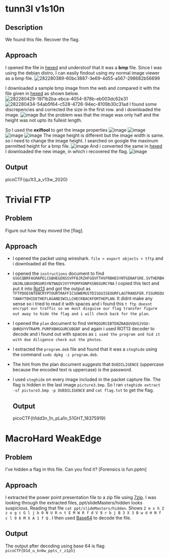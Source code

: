 # tunn3l v1s10n 
## Description
We found this file. Recover the flag.

## Approach
I opened the file in [hexed](hexed.it) and understoof that it was a **bmp** file.
Since I was using the debian distro, I can easily findout using my normal image viewer as a bmp file. 
![282280389-60bc3887-3e69-4d55-a567-298682b56699](https://github.com/aghogwarts/JTP23-WriteUps/assets/94845416/a599c29d-4aec-427a-a755-dc998c6f0f4d)

I downloaded a sample bmp image from the web and compared it with the file given in [hexed](hexed.it) as shown below.
![282280429-1971b2ba-ebca-4054-878b-eb003dc62e31](https://github.com/aghogwarts/JTP23-WriteUps/assets/94845416/d6a3e942-3a30-4363-a777-66ff401d923f)
![282280434-54ab5f64-c528-4726-94ec-8109b30c31ad](https://github.com/aghogwarts/JTP23-WriteUps/assets/94845416/f270c6f3-8a74-4c05-8a6e-826392141a77)
I found some discrepencies and corrected the size in the first row. and i downloaded the image.
![image](https://github.com/aghogwarts/JTP23-WriteUps/assets/94845416/5796bb7b-f930-430c-9241-3df49c5e6e80)
But the problem was that the image was only half and the height was not upto its fullest length. 

So I used the **exiftool** to get the image properties
![image](https://github.com/aghogwarts/JTP23-WriteUps/assets/94845416/95b040b7-b151-443f-93e1-094979524619)
![image](https://github.com/aghogwarts/JTP23-WriteUps/assets/94845416/b3f727dc-7419-4c19-bd2b-833cf9264da6)
![image](https://github.com/aghogwarts/JTP23-WriteUps/assets/94845416/c3123b4b-bf56-4eab-a643-16a626f9206a)
![image](https://github.com/aghogwarts/JTP23-WriteUps/assets/94845416/85ded98e-ce2a-4cf7-9c11-44e39d3146c4)
The image height is different but the image width is same. so i need to change the image height.
I searched on google the maximum permitted height for a bmp file.
![image](https://github.com/aghogwarts/JTP23-WriteUps/assets/94845416/50699a4e-5de1-4ba2-9682-48f30cd5a3b1)
And i converted the same in [hexed](hexed.it)
I downloaded the new image, in which i recovered the flag. 
![image](https://github.com/aghogwarts/JTP23-WriteUps/assets/94845416/10c22196-4e94-4aa7-8cac-ec63ca64cc4e)

## Output
picoCTF{qu1t3_a_v13w_2020}

# Trivial FTP
## Problem
Figure out how they moved the [flag].

## Approach
- I opened the packet using wireshark. `file > export objects > tftp` and i downloaded all the files.
- I opened the `instructions` document to find `GSGCQBRFAGRAPELCGBHEGENSSVPFBJRZHFGQVFTHVFRBHESYNTGENAFSRE.SVTHERBHGNJNLGBUVQRGURSYNTNAQVJVYYPURPXONPXSBEGURCYNA`
I copied this tect and put it into [Rot13](rot13.com) and got the output as `TFTPDOESNTENCRYPTOURTRAFFICSOWEMUSTDISGUISEOURFLAGTRANSFER.FIGUREOUTAWAYTOHIDETHEFLAGANDIWILLCHECKBACKFORTHEPLAN`.
It didnt make any sense so i tried to read it with spaces and i found this `t ftp doesnt encrypt our traffic so we must disguise our flag transfer figure out away to hide the flag and i will check back for the plan`.
- I opened the `plan` document to find `VHFRQGURCEBTENZNAQUVQVGJVGU-QHRQVYVTRAPR.PURPXBHGGURCUBGBF` and again i used ROT13 decoder to decode and i found out with spaces as `i used the program and hid it with due diligence check out the photos`.
- I extracted the `program.deb` file and found that it was a `steghide` using the command `sudo dpkg -i program.deb`.
- The hint from the plan document suggests that `DUEDILIGENCE` (uppercase because the encoded text is uppercase) is the password.
- I used `steghide` on every image included in the packet capture file.
  The flag is hidden in the last image `picture3.bmp`. So I ran `steghide extract -sf picture3.bmp -p DUEDILIGENCE` and `cat flag.txt` to get the flag.

  ## Output
  picoCTF{h1dd3n_1n_pLa1n_51GHT_18375919}

# MacroHard WeakEdge
## Problem
I've hidden a flag in this file. Can you find it? [Forensics is fun.pptm]

## Approach
I extracted the power point presentation file to a zip file using [7zip](https://www.7-zip.org/). I was looking through the extracted files, ppt/slideMasters/hidden looks suspicious.
Reading that file `cat ppt/slideMasters/hidden`.
Shows `Z m x h Z z o g c G l j b 0 N U R n t E M W R f d V 9 r b j B 3 X 3 B w d H N f c l 9 6 M X A 1 f Q` .
I then used [Base64](https://www.base64decode.org/) to decode the file. 

## Output
The output after decoding using base 64 is flag: `picoCTF{D1d_u_kn0w_ppts_r_z1p5}`

